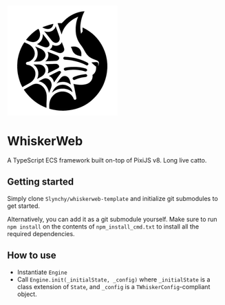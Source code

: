 ![WhiskerWeb Logo](https://raw.githubusercontent.com/Slynchy/whiskerweb/main/src/assets/sprites/whiskerweb_256.png)

# WhiskerWeb
A TypeScript ECS framework built on-top of PixiJS v8. Long live catto.

## Getting started
Simply clone `Slynchy/whiskerweb-template` and initialize git submodules to get started.

Alternatively, you can add it as a git submodule yourself. Make sure to run `npm install` on the contents of `npm_install_cmd.txt` to install all the required dependencies.

## How to use
- Instantiate `Engine`
- Call `Engine.init(_initialState, _config)` where `_initialState` is a class extension of `State`, and `_config` is a `TWhiskerConfig`-compliant object.